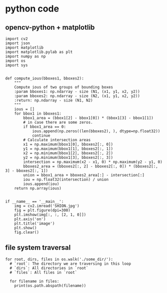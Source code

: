 # python code

## opencv-python + matplotlib

    import cv2
    import json
    import matplotlib
    import matplotlib.pylab as plt
    import numpy as np
    import os
    import sys


    def compute_ious(bboxes1, bboxes2):
        """
        Compute ious of two groups of bounding boxes
        :param bboxes1: np.ndarray - size (N1, (x1, y1, x2, y2))
        :param bboxes2: np.ndarray - size (N2, (x1, y1, x2, y2))
        :return: np.ndarray - size (N1, N2)
        """
        ious = []
        for bbox1 in bboxes1:
            bbox1_area = (bbox1[2] - bbox1[0]) * (bbox1[3] - bbox1[1])
            # in case there are some zeros.
            if bbox1_area == 0:
                ious.append(np.zeros((len(bboxes2), ), dtype=np.float32))
                continue
            # Calculate intersection areas
            x1 = np.maximum(bbox1[0], bboxes2[:, 0])
            y1 = np.maximum(bbox1[1], bboxes2[:, 1])
            x2 = np.minimum(bbox1[2], bboxes2[:, 2])
            y2 = np.minimum(bbox1[3], bboxes2[:, 3])
            intersection = np.maximum(x2 - x1, 0) * np.maximum(y2 - y1, 0)
            bboxes2_area = (bboxes2[:, 2] - bboxes2[:, 0]) * (bboxes2[:, 3] - bboxes2[:, 1])
            union = bbox1_area + bboxes2_area[:] - intersection[:]
            iou = np.float32(intersection) / union
            ious.append(iou)
        return np.array(ious)


    if __name__ == '__main__':
        img = cv2.imread('SHION.jpg')
        fig = plt.figure(dpi=300)
        plt.imshow(img[:, :, [2, 1, 0]])
        plt.axis('on')
        plt.title('image')
        plt.show()
        fig.clear()
    
## file system traversal
 
    for root, dirs, files in os.walk('./some_dir/'):
      # `root`: The directory we are traversing in this loop
      # `dirs`: All directories in `root`
      # `files`: All files in `root`

      for filename in files:
        print(os.path.abspath(filename))
